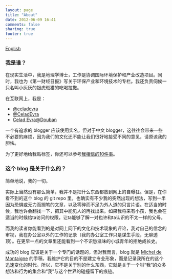 ```yaml
---
layout: page
title: "About"
date: 2012-06-09 16:41
comments: false
sharing: true
footer: true
---
```


[English](index-en.html)

### 我是谁？

在现实生活中，我是地理学博士，工作是协调国际环境保护和产业改造项目。同时，我也为《第一财经日报》写关于环保产业和环境技术的专栏。我还负责伺候一只名叫小灰灰的银虎斑猫的吃喝拉撒。

在互联网上，我是：

* [@celadevra](https://twitter.com/#!/celadevra)
* [@CeladEvra](http://www.weibo.com/celadevra)
* [Celad Evra@Douban](http://www.douban.com/people/celadevra/)

一个有追求的 blogger 应该使用实名，但对于中文 blogger，这往往会带来一些不必要的麻烦，因为我们的文化还不能让我们很好地接受不同的意见，请原谅我的胆怯。

为了更好地给我贴标签，你还可以参考[我相信的10件事](ten-things-i-believe.html)。

### 这个 blog 是关于什么的？

简单地说，我的一切。

实际上当然没有那么简单，我并不是把什么东西都放到网上的自曝狂。但是，在你看不到的这个 blog 的 git repo 里，也确实有不少我的突然出现的想法，写到一半因为恐惧或无力而搁笔的文章，以及零碎而不足为外人道的只言片语。在适当的时候，我也许会翻找一下，把其中能见人的再找出来。如果我将来有小孩，我也会在适当的时候给ta访问的权限，让ta能够了解一对也许和ta认识的不太一样的父母。

而我的读者你能看到的是对网上网下的文化和技术现象的评论，我对自己的信念的审视，我在办公室以外的工作的记录（我的办公室工作只是谋生手段，无聊透顶）。在更早一点的文章里还能看到一个不识愁滋味的小城青年的拒绝成长史。

成功的 blog 应该是关于一个专门的话题的，但对我而言，blog 就是 [Michel de Montaigne](http://oregonstate.edu/instruct/phl302/texts/montaigne/m-essays_contents.html) 的手稿，我维护它的目的不是建立专业形象，而是记录我所在的这个迅速变化的时代。所以，它不是关于别的什么东西，它就是关于一个叫“我”的众多想法和行为的集合和“我”与这个世界的碰撞留下的痕迹。


